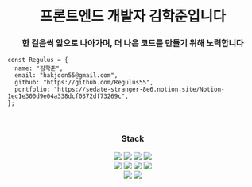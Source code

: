 <h1 align="center">프론트엔드 개발자 김학준입니다</h1>

<h3 align="center">한 걸음씩 앞으로 나아가며, 더 나은 코드를 만들기 위해 노력합니다</h3>

````
const Regulus = {
  name: "김학준",
  email: "hakjoon55@gmail.com",
  github: "https://github.com/Regulus55",
  portfolio: "https://sedate-stranger-8e6.notion.site/Notion-1ec1e300d9e04a338dcf0372df73269c",
};
````

<br/>

<div align="center">
    <h3>Stack</h3>
        <img src="https://img.shields.io/badge/HTML-E34F26?style=&logo=HTML5&logoColor=white"/>
        <img src="https://img.shields.io/badge/CSS-1572B6?style=&logo=CSS3&logoColor=white"/>
        <img src="https://img.shields.io/badge/JavaScript-F7DF1E?style=&logo=JavaScript&logoColor=white"/>
        <img src="https://img.shields.io/badge/TypeScript-3178C6?style=&logo=TypeScript&logoColor=white"/>
    <br/>
        <img src="https://img.shields.io/badge/React-61DAFB?style=&logo=React&logoColor=white"/>
        <img src="https://img.shields.io/badge/React%20Hook%20Form-EC5990?style=&logo=reacthookform&logoColor=white"/>
        <img src="https://img.shields.io/badge/React%20Query-FF4154?style=&logo=reactquery&logoColor=white"/>
        <img src="https://img.shields.io/badge/Axios-5A29E4?style=&logo=axios&logoColor=white"/>
    <br/>
        <img src="https://img.shields.io/badge/Git-F05032?style=&logo=Git&logoColor=white"/>
        <img src="https://img.shields.io/badge/GitHub-181717?style=&logo=GitHub&logoColor=white"/>
</div>  


